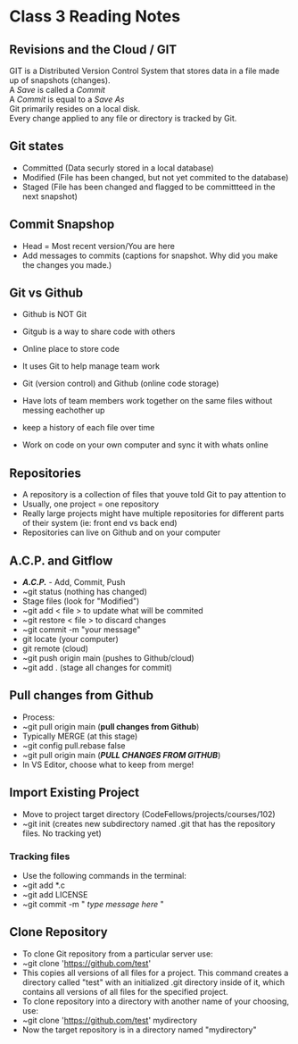 # Class 3 Reading Notes

## **Revisions and the Cloud / GIT**  

GIT is a Distributed Version Control System that stores data in a file made up of snapshots (changes).  
A *Save* is called a *Commit*  
A *Commit* is equal to a *Save As*  
Git primarily resides on a local disk.  
Every change applied to any file or directory is tracked by Git.  

## **Git states**  

- Committed (Data securly stored in a local database)  
- Modified  (File has been changed, but not yet commited to the database)  
- Staged (File has been changed and flagged to be committteed in the next snapshot)  

## **Commit Snapshop**

- Head = Most recent version/You are here  
- Add messages to commits (captions for snapshot. Why did you make the changes you made.)  

## **Git vs Github**  

- Github is NOT Git  
- Gitgub is a way to share code with others  
- Online place to store code  
- It uses Git to help manage team work  

- Git (version control) and Github (online code storage)  
- Have lots of team members work together on the same files without messing eachother up  
- keep a history of each file over time  
- Work on code on your own computer and sync it with whats online  

## **Repositories**  

- A repository is a collection of files that youve told Git to pay attention to  
- Usually, one project = one repository  
- Really large projects might have multiple repositories for different parts of their system (ie: front end vs back end)  
- Repositories can live on Github and on your computer  

## **A.C.P. and Gitflow**  

- ***A.C.P.*** - Add, Commit, Push
- ~git status (nothing has changed)  
- Stage files (look for "Modified")  
- ~git add < file > to update what will be commited  
- ~git restore < file > to discard changes  
- ~git commit -m "your message"  
- git locate (your computer)  
- git remote (cloud)  
- ~git push origin main (pushes to Github/cloud)  
- ~git add . (stage all changes for commit)  

## **Pull changes from Github**  

- Process:  
- ~git pull origin main (**pull changes from Github**)  
- Typically MERGE (at this stage)  
- ~git config pull.rebase false  
- ~git pull origin main (***PULL CHANGES FROM GITHUB***)  
- In VS Editor, choose what to keep from merge!  

## **Import Existing Project**  

- Move to project target directory (CodeFellows/projects/courses/102)  
- ~git init (creates new subdirectory named .git that has the repository files. No tracking yet)  

### **Tracking files**  

- Use the following commands in the terminal:  
- ~git add *.c  
- ~git add LICENSE  
- ~git commit -m " *type message here* "  

## **Clone Repository**  

- To clone Git repository from a particular server use:  
- ~git clone 'https://github.com/test'  
- This copies all versions of all files for a project. This command creates a directory called "test" with an initialized .git directory inside of it, which contains all versions of all files for the specified project.  
- To clone repository into a directory with another name of your choosing, use:  
- ~git clone 'https://github.com/test' mydirectory  
- Now the target repository is in a directory named "mydirectory"
